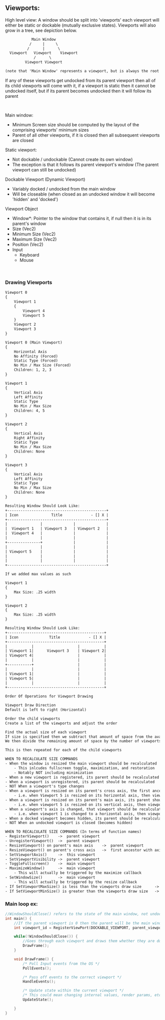 Viewports:
--------------

High level view:
    A window should be split into 'viewports' each viewport will either be static or dockable
(mutually exclusive states). Viewports will also grow in a tree, see depiction below.

```txt
            Main Window
           /     |     \
          /      |      \
  Viewport   Viewport    Viewport
             /      \
         Viewport Viewport

(note that 'Main Window' represents a viewport, but is always the root of the tree)
```

If any of these viewports get undocked from its parent viewport then all of its child viewports
will come with it, if a viewport is static then it cannot be undocked itself, but if its parent
becomes undocked then it will follow its parent

<br/>

Main window:
 - Minimum Screen size should be computed by the layout of the comprising viewports' minimum sizes
 - Parent of all other viewports, if it is closed then all subsequent viewports are closed

Static viewport:
 - Not dockable / undockable (Cannot create its own window)
 - The exception is that it follows its parent viewport's window (The parent viewport can still be undocked)

Dockable Viewport (Dynamic Viewport)
 - Variably docked / undocked from the main window
 - Will be closeable (when closed as an undocked window it will become 'hidden' and 'docked')

Viewport Object
- Window*: Pointer to the window that contains it, if null then it is in its parent's window
- Size (Vec2)
- Minimum Size  (Vec2)
- Maximum Size  (Vec2)
- Position      (Vec2)
- Input
    - Keyboard
    - Mouse

<br/>

### Drawing Viewports

```txt
Viewport 0
{
    Viewport 1
    {
        Viewport 4
        Viewport 5
    }
    Viewport 2
    Viewport 3
}

Viewport 0 (Main Viewport)
{
    Horizontal Axis
    No Affinity (Forced)
    Static Type (Forced)
    No Min / Max Size (Forced)
    Children: 1, 2, 3
}

Viewport 1
{
    Vertical Axis
    Left Affinity
    Static Type
    No Min / Max Size
    Children: 4, 5
}

Viewport 2
{
    Vertical Axis
    Right Affinity
    Static Type
    No Min / Max Size
    Children: None
}

Viewport 3
{
    Vertical Axis
    Left Affinity
    Static Type
    No Min / Max Size
    Children: None
}

Resulting Window Should Look Like:
+---------------------------------------------+
| Icon               Title             - [] X |
+---------------------------------------------+
|               |              |              |
|  Viewport 1   | Viewport 3   | Viewport 2   |
|  Viewport 4   |              |              |
|               |              |              |
+---------------+              |              |
|               |              |              |
| Viewport 5    |              |              |
|               |              |              |
|               |              |              |
+---------------------------------------------+

If we added max values as such

Viewport 1
{
    Max Size: .25 width
}

Viewport 2
{
    Max Size: .25 width
}

Resulting Window Should Look Like:
+--------------------------------------------+
| Icon              Title             - [] X |
+--------------------------------------------+
|           |                    |           |
| Viewport 1|      Viewport 3    | Viewport 2|
| Viewport 4|                    |           |
|           |                    |           |
+-----------+                    |           |
|           |                    |           |
| Viewport 1|                    |           |
| Viewport 5|                    |           |
|           |                    |           |
+--------------------------------------------+

Order Of Operations for Viewport Drawing

Viewport Draw Direction
Default is left to right (Horizontal)

Order the child viewports
Create a list of the viewports and adjust the order

Find the actual size of each viewport
If size is specified then we subtract that amount of space from the available space
We then divide the remaining amount of space by the number of viewports left to get the size of each viewport

This is then repeated for each of the child viewports

WHEN TO RECALCULATE SIZE COMMANDS
- When the window is resized the main viewport should be recalculated
    - This inlcudes fullscreen toggle, maximization, and restoration
    - Notably NOT including minimization
- When a new viewport is registered, its parent should be recalculated
- When a viewport is unregistered, its parent should be recalculated
- NOT When a viewport's type changes
- When a viewport is resized on its parent's cross axis, the first ancestor with a differing axis should be recalculated
    - i.e. when Viewport 5 is resized on its horizontal axis, then viewport 0 should be recalculated
- When a viewport is resized on its parent's main axis, its parent should be recalculated
    - i.e. when viewport 5 is resized on its vertical axis, then viewport 1 should be recalculated
- When a viewport's axis is changed, that viewport should be recalculated
    - i.e. when viewport 1 is changed to a horizontal axis, then viewport 1 should be recalculated
- When a docked viewport becomes hidden, its parent should be recalculated
- NOT When an undocked viewport is closed (becomes hidden)

WHEN TO RECALCULATE SIZE COMMANDS (In terms of function names)
- RegisterViewport()    ->  parent viewport
- UnregisterViewport()  ->  parent viewport
- ResizeViewport() on parent's main axis    ->  parent viewport
- ResizeViewport() on parent's cross axis   ->  first ancestor with axis differing parent's axis (or just the main axis)
- SetViewportAxis()     ->  this viewport
- SetViewportVisibility ->  parent viewport
- ToggleFullscreen()    ->  main viewport
- MaximizeWindow()      ->  main viewport
    - This will actually be triggered by the maximize callback
- SetWindowSize()       ->  main viewport
    - This will actually be triggered by the resize callback
- If SetViewportMaxSize() is less than the viewports draw size      ->  parent viewport
- If SetViewportMinSize() is greater than the viewports draw size   ->  parent viewport

```

### Main loop ex:

```c
//WindowShouldClose() refers to the state of the main window, not undocked dockable viewports
int main() {
    //If the parent viewport is 0 then the parent will be the main window
    int viewport_id = RegisterViewPort(DOCKABLE_VIEWPORT, parent_viewport)

    while(!WindowShouldClose()) {
        //Goes through each viewport and draws them whether they are docked or not
        DrawFrame();
    }

    void DrawFrame() {
        /* Poll Input events from the OS */
        PollEvents();

        /* Pass off events to the correct viewport */
        HandleEvents();

        /* Update state within the current viewport */
        /* This could mean changing internal values, render params, etc */
        UpdateState();

    }
}
```
